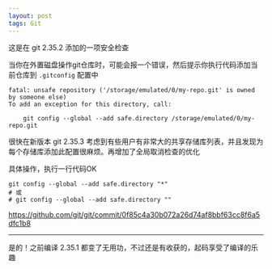 ```yaml
---
layout: post
tags: Git
---
```


这是在 git 2.35.2 添加的一项安全检查

当你在外置磁盘操作git仓库时，可能会报一个错误，然后提示你执行代码添加当前仓库到 `.gitconfig` 配置中
```
fatal: unsafe repository ('/storage/emulated/0/my-repo.git' is owned by someone else)
To add an exception for this directory, call:

	git config --global --add safe.directory /storage/emulated/0/my-repo.git
```

很快在新版本 git 2.35.3 考虑到有些用户有非常大的共享存储库列表，并且发现为每个存储库添加此配置很麻烦。再增加了全局取消检查的优化

具体操作，执行一行代码OK
```
git config --global --add safe.directory "*"
# 或
# git config --global --add safe.directory ""
```

https://github.com/git/git/commit/0f85c4a30b072a26d74af8bbf63cc8f6a5dfc1b8

---

是的！之前编译 2.35.1 都变了无用功，不过还是有收获的，起码享受了编译的乐趣

